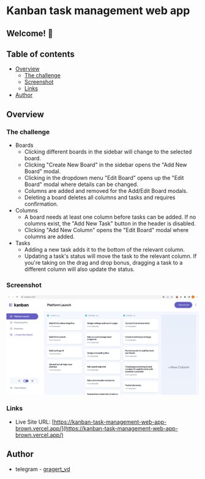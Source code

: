 # Kanban task management web app

## Welcome! 👋
## Table of contents

- [Overview](#overview)
  - [The challenge](#the-challenge)
  - [Screenshot](#screenshot)
  - [Links](#links)
- [Author](#author)

## Overview

### The challenge

- Boards
  - Clicking different boards in the sidebar will change to the selected board.
  - Clicking "Create New Board" in the sidebar opens the "Add New Board" modal.
  - Clicking in the dropdown menu "Edit Board" opens up the "Edit Board" modal where details can be changed.
  - Columns are added and removed for the Add/Edit Board modals.
  - Deleting a board deletes all columns and tasks and requires confirmation.
- Columns
  - A board needs at least one column before tasks can be added. If no columns exist, the "Add New Task" button in the header is disabled.
  - Clicking "Add New Column" opens the "Edit Board" modal where columns are added.
- Tasks
  - Adding a new task adds it to the bottom of the relevant column.
  - Updating a task's status will move the task to the relevant column. If you're taking on the drag and drop bonus, dragging a task to a different column will also update the status.


### Screenshot

![](https://github.com/GragertVD/kanban-task-management-web-app/blob/master/screenshot.JPG)

### Links

- Live Site URL: [https://kanban-task-management-web-app-brown.vercel.app/](https://kanban-task-management-web-app-brown.vercel.app/)

## Author

- telegram - [gragert_vd](https://t.me/gragert_vd)

